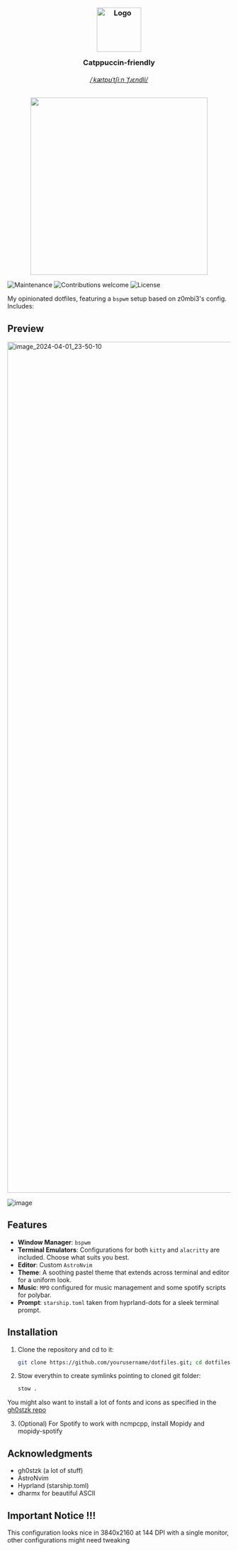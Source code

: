 <h3 align="center">
	<img src="https://raw.githubusercontent.com/catppuccin/catppuccin/main/assets/logos/exports/1544x1544_circle.png" width="100" alt="Logo"/><br/>
	<img src="https://raw.githubusercontent.com/catppuccin/catppuccin/main/assets/misc/transparent.png" height="30" width="0px"/>
	Catppuccin-friendly
	<img src="https://raw.githubusercontent.com/catppuccin/catppuccin/main/assets/misc/transparent.png" height="30" width="0px"/>
</h3>

<h6 align="center">
  <a href="http://ipa-reader.xyz/?text=%CB%8Ck%C3%A6tp%CA%8A%CB%88t%CA%83i%CB%90n">/ˌkætpʊˈtʃiːn ˈfɹɛndli/</a>
</h6>

<p align="center">
  <img src="https://raw.githubusercontent.com/catppuccin/catppuccin/main/assets/palette/macchiato.png" width="400" />
</p>


![Maintenance](https://img.shields.io/maintenance/yes/2024) ![Contributions welcome](https://img.shields.io/badge/contributions-welcome-brightgreen.svg) ![License](https://img.shields.io/github/license/LilDojd/dotfiles)

My opinionated dotfiles, featuring a `bspwm` setup based on z0mbi3's config. Includes:

## Preview

<img width="1920" alt="image_2024-04-01_23-50-10" src="https://github.com/LilDojd/dotfiles/assets/37330594/24ac3e83-4f7c-4146-b81c-d501a93eb9e6">

![image](https://github.com/LilDojd/dotfiles/assets/37330594/ea6c4407-1d3b-47c6-9e6c-52dbcabd6f9e)

## Features

- **Window Manager**: `bspwm`
- **Terminal Emulators**: Configurations for both `kitty` and `alacritty` are included. Choose what suits you best.
- **Editor**: Custom `AstroNvim`
- **Theme**: A soothing pastel theme that extends across terminal and editor for a uniform look.
- **Music**: `MPD` configured for music management and some spotify scripts for polybar.
- **Prompt**: `starship.toml` taken from hyprland-dots for a sleek terminal prompt.

## Installation


1. Clone the repository and cd to it:
   ```bash
   git clone https://github.com/yourusername/dotfiles.git; cd dotfiles
   
2. Stow everythin to create symlinks pointing to cloned git folder:

    ```bash
    stow .
    ```
You might also want to install a lot of fonts and icons as specified in the [gh0stzk repo](https://github.com/gh0stzk/dotfiles)

3. (Optional) For Spotify to work with ncmpcpp, install Mopidy and mopidy-spotify

## Acknowledgments

- gh0stzk (a lot of stuff)
- AstroNvim
- Hyprland (starship.toml)
- dharmx for beautiful ASCII

## Important Notice !!!

This configuration looks nice in 3840x2160 at 144 DPI with a single monitor, other configurations might need tweaking
